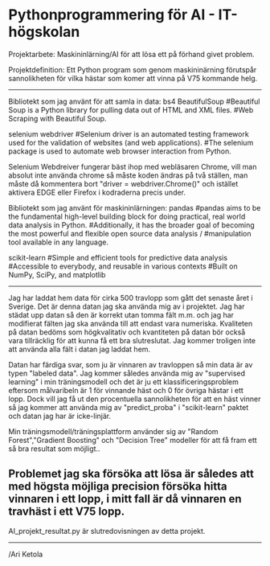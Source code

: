 # Pythonprogrammering för AI - IT-högskolan

Projektarbete: Maskininlärning/AI för att lösa ett på förhand givet problem.

Projektdefinition: Ett Python program som genom maskininärning förutspår sannolikheten för vilka hästar som komer att vinna på V75 kommande helg.

-------------------------------------------------------------------------------------------------------------------------------------------

Bibliotekt som jag använt för att samla in data:
bs4 BeautifulSoup		#Beautiful Soup is a Python library for pulling data out of HTML and XML files.
				#Web Scraping with Beautiful Soup.

selenium webdriver	        #Selenium driver is an automated testing framework used for the validation of websites (and web applications).
                                #The selenium package is used to automate web browser interaction from Python.

Selenium Webdreiver fungerar bäst ihop med webläsaren Chrome, vill man absolut inte använda chrome så måste koden ändras på två ställen,
man måste då kommentera bort "driver = webdriver.Chrome()" och istället aktivera EDGE eller Firefox i kodraderna precis under.

Bibliotekt som jag använt för maskininlärningen:
pandas				#pandas aims to be the fundamental high-level building block for doing practical, real world data analysis in Python. 
				#Additionally, it has the broader goal of becoming the most powerful and flexible open source data analysis / 
				#manipulation tool available in any language.

scikit-learn			#Simple and efficient tools for predictive data analysis
				#Accessible to everybody, and reusable in various contexts
				#Built on NumPy, SciPy, and matplotlib

-----------------------------------------------------------------------------------------------------------------------------------------------

Jag har laddat hem data för cirka 500 travlopp som gått det senaste året i Sverige. Det är denna datan jag ska använda mig av i projektet.
Jag har städat upp datan så den är korrekt utan tomma fält m.m. och jag har modifierat fälten jag ska använda till att endast vara numeriska. 
Kvaliteten på datan bedöms som högkvalitativ och kvantiteten på datan bör också vara tillräcklig för att kunna få ett bra slutreslutat. 
Jag kommer troligen inte att använda alla fält i datan jag laddat hem.

Datan har färdiga svar, som ju är vinnaren av travloppen så min data är av typen "labeled data".
Jag kommer således använda mig av "supervised learning" i min träningsmodell och det är ju ett klassificeringsproblem eftersom målvaribeln är
1 för vinnande häst och 0 för övriga hästar i ett lopp. Dock vill jag få ut den procentuella sannolikheten för att en häst vinner så jag kommer att 
använda mig av "predict_proba" i "scikit-learn" paktet och datan jag har är icke-linjär.

Min träningsmodell/träningsplattform använder sig av "Random Forest","Gradient Boosting" och "Decision Tree" modeller för att få fram ett så bra resultat som möjligt..

Problemet jag ska försöka att lösa är således att med högsta möjliga precision försöka hitta vinnaren i ett lopp, 
i mitt fall är då vinnaren en travhäst i ett V75 lopp.
------------------------------------------------------------------------------------------------------------------------------------------------

AI_projekt_resultat.py är slutredovisningen av detta projekt.

------------------------------------------------------------------------------------------------------------------------------------------------
/Ari Ketola